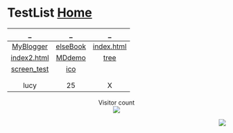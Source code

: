 # TestList  [Home](../index.md)

| _ | _ | _ |
|:---:|:---:|:---:|
| [MyBlogger](https://ambroseren.blogspot.com/) | [elseBook](https://ebook2.lorefree.com) | [index.html](https://cdn.jsdelivr.net/gh/AmbroseRen/test@master/test/indexOne.html) |
| [index2.html](index2.md) | [MDdemo](MDdemo.md) | [tree](tree.md) |
| [screen_test](screen_test.md) | [ico](../favicon.ico) | []() |
| []() | []() | []() |
| []() | []() | []() |
| lucy | 25 | X |

<p align="center"> 
  Visitor count<br>
  <img src="https://profile-counter.glitch.me/AmbroseRen_test_tset/count.svg" />
</p>

<p align="right">
  <a href="#">
      <img src="https://camo.githubusercontent.com/7e550a3f5c7f264d131263ba883ee8837ebb68e633fb4847bf9a01f0c7595555/68747470733a2f2f70726f66696c652d636f756e7465722e676c697463682e6d652f416d62726f736552656e5f746573745f747365742f636f756e742e737667" data-canonical-src="http://estruyf-github.azurewebsites.net/api/VisitorHit?user=AmbroseRen_test_test&amp;repo=github-visitors-badge&amp;countColor=%237B1E7A" style="max-width:100%;">
   </a>
</p>

<script async src="https://cse.google.com/cse.js?cx=2f0e585bf98b84b6d"></script>
<div class="gcse-search"></div>
